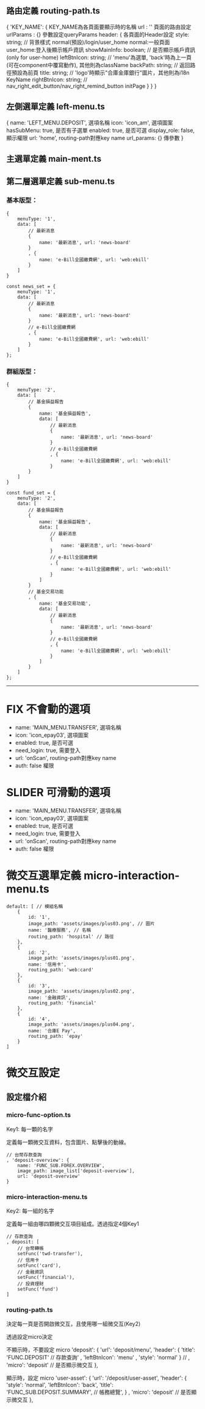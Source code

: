 ## 路由定義 routing-path.ts
{
    'KEY_NAME': {           KEY_NAME為各頁面要顯示時的名稱
        url : ''            頁面的路由設定
        urlParams : {}      參數設定queryParams 
        header: {           各頁面的Header設定
            style: string;          // 背景樣式 normal(預設)/login/user_home normal:一般頁面 user_home:登入後顯示帳戶資訊
            showMainInfo: boolean;  // 是否顯示帳戶資訊(only for user-home)
            leftBtnIcon: string;    // 'menu'為選單, 'back'時為上一頁(可在component中覆寫動作), 其他則為className
            backPath: string;       // 返回路徑預設為前頁
            title: string;          // 'logo'時顯示"合庫金庫銀行"圖片，其他則為i18n KeyName
            rightBtnIcon: string;   // nav_right_edit_button/nav_right_remind_button initPage
        }
    }
}

## 左側選單定義 left-menu.ts
{
    name: 'LEFT_MENU.DEPOSIT', 選項名稱
    icon: 'icon_am',           選項圖案
    hasSubMenu: true,          是否有子選單
    enabled: true,             是否可選
    display_role: false,       顯示權限
    url: 'home',               routing-path對應key name
    url_params: {}             傳參數
}

## 主選單定義 main-ment.ts



## 第二層選單定義 sub-menu.ts
### 基本版型：
    {
        menuType: '1',
        data: [
            // 最新消息
            {
                name: '最新消息', url: 'news-board'
            }
            , {
                name: 'e-Bill全國繳費網', url: 'web:ebill'
            }
        ]
    }

    const news_set = {
        menuType: '1',
        data: [
            // 最新消息
            {
                name: '最新消息', url: 'news-board'
            }
            // e-Bill全國繳費網
            , {
                name: 'e-Bill全國繳費網', url: 'web:ebill'
            }
        ]
    };


### 群組版型：
    {
        menuType: '2',
        data: [
            // 基金損益報告
            {
                name: '基金損益報告',
                data: [
                    // 最新消息
                    {
                        name: '最新消息', url: 'news-board'
                    }
                    // e-Bill全國繳費網
                    , {
                        name: 'e-Bill全國繳費網', url: 'web:ebill'
                    }
            }
        ]
    }

    const fund_set = {
        menuType: '2',
        data: [
            // 基金損益報告
            {
                name: '基金損益報告',
                data: [
                    // 最新消息
                    {
                        name: '最新消息', url: 'news-board'
                    }
                    // e-Bill全國繳費網
                    , {
                        name: 'e-Bill全國繳費網', url: 'web:ebill'
                    }
                ]
            }
            // 基金交易功能
            , {
                name: '基金交易功能',
                data: [
                    // 最新消息
                    {
                        name: '最新消息', url: 'news-board'
                    }
                    // e-Bill全國繳費網
                    , {
                        name: 'e-Bill全國繳費網', url: 'web:ebill'
                    }
                ]
            }
        ]
    };



---

# FIX 不會動的選項
- name: 'MAIN_MENU.TRANSFER',   選項名稱
- icon: 'icon_epay03',          選項圖案
- enabled: true,                是否可選
- need_login: true,             需要登入
- url: 'onScan',                routing-path對應key name
- auth: false                   權限
# SLIDER 可滑動的選項
- name: 'MAIN_MENU.TRANSFER',   選項名稱
- icon: 'icon_epay03',          選項圖案
- enabled: true,                是否可選
- need_login: true,             需要登入
- url: 'onScan',                routing-path對應key name
- auth: false                   權限

# 微交互選單定義 micro-interaction-menu.ts 
    default: [ // 模組名稱
        {
            id: '1',
            image_path: 'assets/images/plus03.png', // 圖片
            name: '醫療服務', // 名稱
            routing_path: 'hospital' // 路徑
        },
        {
            id: '2',
            image_path: 'assets/images/plus01.png',
            name: '信用卡',
            routing_path: 'web:card'
        },
        {
            id: '3',
            image_path: 'assets/images/plus02.png',
            name: '金融資訊',
            routing_path: 'financial'
        },
        {
            id: '4',
            image_path: 'assets/images/plus04.png',
            name: '合庫E Pay',
            routing_path: 'epay'
        }
    ]

# 微交互設定
## 設定檔介紹

### micro-func-option.ts
Key1: 每一顆的名字

定義每一顆微交互資料，包含圖片、點擊後的動線。


    // 台幣存款查詢
    , 'deposit-overview': {
        name: 'FUNC_SUB.FOREX.OVERVIEW',
        image_path: image_list['deposit-overview'],
        url: 'deposit-overview'
    }


### micro-interaction-menu.ts
Key2: 每一組的名字

定義每一組由哪四顆微交互項目組成。透過指定4個Key1


    // 存款查詢
    , deposit: [
        // 台幣轉帳
        setFunc('twd-transfer'),
        // 信用卡
        setFunc('card'),
        // 金融資訊
        setFunc('financial'),
        // 投資理財
        setFunc('fund')
    ]

### routing-path.ts

決定每一頁是否開啟微交互，且使用哪一組微交互(Key2)

透過設定micro決定

不顯示時，不要設定 micro
    'deposit': {
        'url': 'deposit/menu',
        'header': {
            'title': 'FUNC.DEPOSIT'  // 存款查詢'
            , 'leftBtnIcon': 'menu'
            , 'style': 'normal'
        }
        // , 'micro': 'deposit' // 是否顯示微交互
    },


顯示時，設定 micro
    'user-asset': {
        'url': '/deposit/user-asset',
        'header': {
            'style': 'normal',
            'leftBtnIcon': 'back',
            'title': 'FUNC_SUB.DEPOSIT.SUMMARY',  // 帳務總覽',
        }
        , 'micro': 'deposit' // 是否顯示微交互
    },
